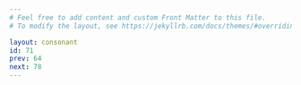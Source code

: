 ```yaml
---
# Feel free to add content and custom Front Matter to this file.
# To modify the layout, see https://jekyllrb.com/docs/themes/#overriding-theme-defaults

layout: consonant
id: 71
prev: 64
next: 78
---
```



